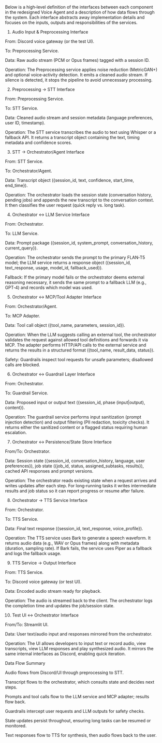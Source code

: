 Below is a high‑level definition of the interfaces between each component in the redesigned Voice Agent and a description of how data flows through the system. Each interface abstracts away implementation details and focuses on the inputs, outputs and responsibilities of the services.

1. Audio Input & Preprocessing Interface

From: Discord voice gateway (or the test UI).

To: Preprocessing Service.

Data: Raw audio stream (PCM or Opus frames) tagged with a session ID.

Operation: The Preprocessing service applies noise reduction (MetricGAN+) and optional voice‑activity detection. It emits a cleaned audio stream. If silence is detected, it stops the pipeline to avoid unnecessary processing.

2. Preprocessing → STT Interface

From: Preprocessing Service.

To: STT Service.

Data: Cleaned audio stream and session metadata (language preferences, user ID, timestamp).

Operation: The STT service transcribes the audio to text using Whisper or a fallback API. It returns a transcript object containing the text, timing metadata and confidence scores.

3. STT → Orchestrator/Agent Interface

From: STT Service.

To: Orchestrator/Agent.

Data: Transcript object ({session_id, text, confidence, start_time, end_time}).

Operation: The orchestrator loads the session state (conversation history, pending jobs) and appends the new transcript to the conversation context. It then classifies the user request (quick reply vs. long task).

4. Orchestrator ↔ LLM Service Interface

From: Orchestrator.

To: LLM Service.

Data: Prompt package ({session_id, system_prompt, conversation_history, current_query}).

Operation: The orchestrator sends the prompt to the primary FLAN‑T5 model; the LLM service returns a response object ({session_id, text_response, usage, model_id, fallback_used}).

Fallback: If the primary model fails or the orchestrator deems external reasoning necessary, it sends the same prompt to a fallback LLM (e.g., GPT‑4) and records which model was used.

5. Orchestrator ↔ MCP/Tool Adapter Interface

From: Orchestrator/Agent.

To: MCP Adapter.

Data: Tool call object ({tool_name, parameters, session_id}).

Operation: When the LLM suggests calling an external tool, the orchestrator validates the request against allowed tool definitions and forwards it via MCP. The adapter performs HTTP/API calls to the external service and returns the results in a structured format ({tool_name, result_data, status}).

Safety: Guardrails inspect tool requests for unsafe parameters; disallowed calls are blocked.

6. Orchestrator ↔ Guardrail Layer Interface

From: Orchestrator.

To: Guardrail Service.

Data: Proposed input or output text ({session_id, phase (input|output), content}).

Operation: The guardrail service performs input sanitization (prompt injection detection) and output filtering (PII redaction, toxicity checks). It returns either the sanitized content or a flagged status requiring human escalation.

7. Orchestrator ↔ Persistence/State Store Interface

From/To: Orchestrator.

Data: Session state ({session_id, conversation_history, language, user preferences}), job state ({job_id, status, assigned_subtasks, results}), cached API responses and prompt versions.

Operation: The orchestrator reads existing state when a request arrives and writes updates after each step. For long‑running tasks it writes intermediate results and job status so it can report progress or resume after failure.

8. Orchestrator → TTS Service Interface

From: Orchestrator.

To: TTS Service.

Data: Final text response ({session_id, text_response, voice_profile}).

Operation: The TTS service uses Bark to generate a speech waveform. It returns audio data (e.g., WAV or Opus frames) along with metadata (duration, sampling rate). If Bark fails, the service uses Piper as a fallback and logs the fallback usage.

9. TTS Service → Output Interface

From: TTS Service.

To: Discord voice gateway (or test UI).

Data: Encoded audio stream ready for playback.

Operation: The audio is streamed back to the client. The orchestrator logs the completion time and updates the job/session state.

10. Test UI ↔ Orchestrator Interface

From/To: Streamlit UI.

Data: User text/audio input and responses mirrored from the orchestrator.

Operation: The UI allows developers to input text or record audio, view transcripts, view LLM responses and play synthesized audio. It mirrors the same internal interfaces as Discord, enabling quick iteration.

Data Flow Summary

Audio flows from Discord/UI through preprocessing to STT.

Transcript flows to the orchestrator, which consults state and decides next steps.

Prompts and tool calls flow to the LLM service and MCP adapter; results flow back.

Guardrails intercept user requests and LLM outputs for safety checks.

State updates persist throughout, ensuring long tasks can be resumed or monitored.

Text responses flow to TTS for synthesis, then audio flows back to the user.
